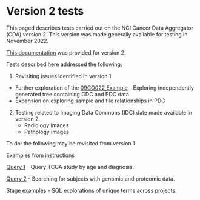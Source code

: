# Version 2 tests
 This paged describes tests carried out on the NCI Cancer Data Aggregator (CDA) version 2. This version was made generally available for testing in November 2022.

 [This documentation](https://cda.readthedocs.io/en/latest/index.html#) was provided for version 2.

Tests described here addressed the following:

1. Revisiting issues identified in version 1

- Further exploration of the [09CO022 Example](https://github.com/ianfore/cdatest/blob/main/09CO022%20Example.ipynb) - Exploring independently generated tree containing GDC and PDC data.
- Expansion on exploring sample and file relationships in PDC

2. Testing related to Imaging Data Commons (IDC) date made available in version 2.
   - Radiology images
   - Pathology images

To do: the following may be revisited from version 1

Examples from instructions

[Query 1](https://github.com/ianfore/cdatest/blob/main/Examples%20frominstructions-Query1.ipynb) - Query TCGA study by age and diagnosis.

[Query 2](https://github.com/ianfore/cdatest/blob/main/Query2.ipynb) - Searching for subjects with genomic and proteomic data.

[Stage examples](https://github.com/ianfore/cdatest/blob/main/Stage%20examples.ipynb) - SQL explorations of unique terms across projects.



